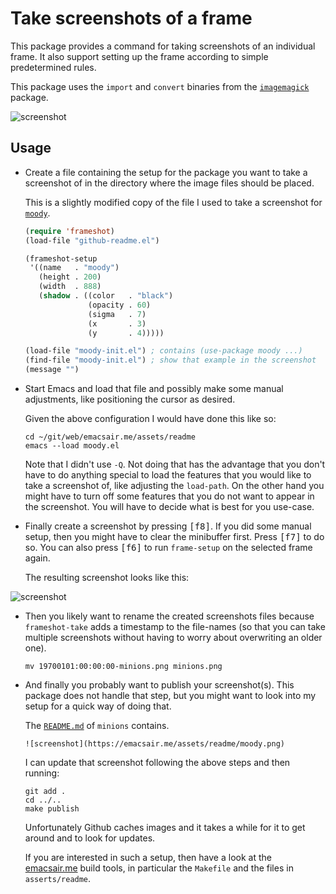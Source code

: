 Take screenshots of a frame
===========================

This package provides a command for taking screenshots of
an individual frame.  It also support setting up the frame
according to simple predetermined rules.

This package uses the `import` and `convert` binaries from
the [`imagemagick`](http://www.imagemagick.org) package.

![screenshot](https://emacsair.me/assets/readme/frameshot.png)

Usage
-----

* Create a file containing the setup for the package you want to take
  a screenshot of in the directory where the image files should be
  placed.

  This is a slightly modified copy of the file I used to take a
  screenshot for [`moody`](https://github.com/tarsius/moody).

  ```lisp
  (require 'frameshot)
  (load-file "github-readme.el")

  (frameshot-setup
   '((name   . "moody")
     (height . 200)
     (width  . 888)
     (shadow . ((color   . "black")
                (opacity . 60)
                (sigma   . 7)
                (x       . 3)
                (y       . 4)))))

  (load-file "moody-init.el") ; contains (use-package moody ...)
  (find-file "moody-init.el") ; show that example in the screenshot
  (message "")
  ```

* Start Emacs and load that file and possibly make some manual
  adjustments, like positioning the cursor as desired.

  Given the above configuration I would have done this like so:

  ```
  cd ~/git/web/emacsair.me/assets/readme
  emacs --load moody.el
  ```

  Note that I didn't use `-Q`.  Not doing that has the advantage that
  you don't have to do anything special to load the features that you
  would like to take a screenshot of, like adjusting the `load-path`.
  On the other hand you might have to turn off some features that you
  do not want to appear in the screenshot.  You will have to decide
  what is best for you use-case.

* Finally create a screenshot by pressing <kbd>[f8]</kbd>.  If you did
  some manual setup, then you might have to clear the minibuffer first.
  Press <kbd>[f7]</kbd> to do so.  You can also press <kbd>[f6]</kbd>
  to run `frame-setup` on the selected frame again.

  The resulting screenshot looks like this:

![screenshot](https://emacsair.me/assets/readme/moody.png)

* Then you likely want to rename the created screenshots files because
  `frameshot-take` adds a timestamp to the file-names (so that you can
  take multiple screenshots without having to worry about overwriting
  an older one).

  ```
  mv 19700101:00:00:00-minions.png minions.png
  ```

* And finally you probably want to publish your screenshot(s).  This
  package does not handle that step, but you might want to look into
  my setup for a quick way of doing that.

  The [`README.md`](https://github.com/tarsius/minions) of `minions`
  contains.

  ```
  ![screenshot](https://emacsair.me/assets/readme/moody.png)
  ```

  I can update that screenshot following the above steps and then
  running:

  ```
  git add .
  cd ../..
  make publish
  ```
  
  Unfortunately Github caches images and it takes a while for it to
  get around and to look for updates.

  If you are interested in such a setup, then have a look at the
  [emacsair.me](https://github.com/tarsius/emacsair.me) build tools,
  in particular the `Makefile` and the files in `asserts/readme`.

